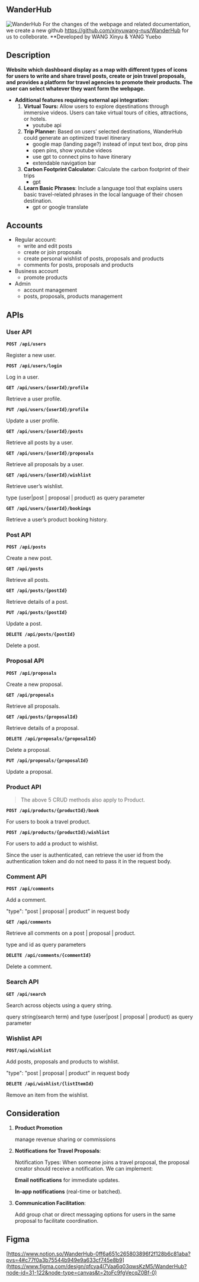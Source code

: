 ## WanderHub
![WanderHub](https://github.com/user-attachments/assets/d4f57e32-5a97-404d-83c2-f1e32f53125c)
For the changes of the webpage and related documentation, we create a new github https://github.com/xinyuwang-nus/WanderHub for us to colleborate. 
**Developed by WANG Xinyu & YANG Yuebo

## Description

**Website which dashboard display as a map with different types of icons for users to write and share travel posts, create or join travel proposals, and provides a platform for travel agencies to promote their products. The user can select whatever they want form the webpage.**

- **Additional features requiring external api integration:**
    1. **Virtual Tours:** Allow users to explore dqestinations through immersive videos. Users can take virtual tours of cities, attractions, or hotels.
        - youtube api
    2. **Trip Planner:** Based on users’ selected destinations, WanderHub could generate an optimized travel itinerary 
        - google map (landing page?) instead of input text box, drop pins
        - open pins, show youtube videos
        - use gpt to connect pins to have itinerary
        - extendable navigation bar
    3. **Carbon Footprint Calculator:** Calculate the carbon footprint of their trips
        - gpt
    4. **Learn Basic Phrases**: Include a language tool that explains users basic travel-related phrases in the local language of their chosen destination.
        - gpt or google translate

## Accounts

- Regular account:
    - write and edit posts
    - create or join proposals
    - create personal wishlist of posts, proposals and products
    - comments for posts, proposals and products
- Business account
    - promote products
- Admin
    - account management
    - posts, proposals, products management

## APIs

### User API

**`POST /api/users`**

Register a new user.

**`POST /api/users/login`**

Log in a user.

**`GET /api/users/{userId}/profile`**

Retrieve a user profile.

**`PUT /api/users/{userId}/profile`**

Update a user profile.

**`GET /api/users/{userId}/posts`**

Retrieve all posts by a user.

**`GET /api/users/{userId}/proposals`**

Retrieve all proposals by a user.

**`GET /api/users/{userId}/wishlist`**

Retrieve user’s wishlist.

type (user|post | proposal | product) as query parameter

**`GET /api/users/{userId}/bookings`**

Retrieve a user’s product booking history.

### Post API

**`POST /api/posts`**

Create a new post.

**`GET /api/posts`**

Retrieve all posts.

**`GET /api/posts/{postId}`**

Retrieve details of a post.

**`PUT /api/posts/{postId}`**

Update a post.

**`DELETE /api/posts/{postId}`**

Delete a post.

### Proposal API

**`POST /api/proposals`**

Create a new proposal.

**`GET /api/proposals`**

Retrieve all proposals.

**`GET /api/posts/{proposalId}`**

Retrieve details of a proposal.

**`DELETE /api/proposals/{proposalId}`**

Delete a proposal.

**`PUT /api/proposals/{proposalId}`**

Update a proposal.

### Product API

> The above 5 CRUD methods also apply to Product.
> 

**`POST /api/products/{productId}/book`**

For users to book a travel product.

**`POST /api/products/{productId}/wishlist`**

For users to add a product to wishlist.

Since the user is authenticated, can retrieve the user id from the authentication token and do not need to pass it in the request body.

### **Comment API**

**`POST /api/comments`**

Add a comment.

"type": "post | proposal | product” in request body

**`GET /api/comments`**

Retrieve all comments on a post | proposal | product.

type and id as query parameters

**`DELETE /api/comments/{commentId}`**

Delete a comment.

### **Search API**

**`GET /api/search`**

Search across objects using a query string.

query string(search term) and type (user|post | proposal | product) as query parameter

### **Wishlist API**

**`POST/api/wishlist`**

Add posts, proposals and products to wishlist.

"type": "post | proposal | product” in request body

**`DELETE /api/wishlist/{listItemId}`**

Remove an item from the wishlist.

## Consideration

1. **Product Promotion**
    
    manage revenue sharing or commissions
    
2. **Notifications for Travel Proposals**:
    
    Notification Types: When someone joins a travel proposal, the proposal creator should receive a notification. We can implement:
    
    **Email notifications** for immediate updates.
    
    **In-app notifications** (real-time or batched).
    
3. **Communication Facilitation**: 
    
    Add group chat or direct messaging options for users in the same proposal to facilitate coordination.
    

## Figma

[https://www.notion.so/WanderHub-0ff6a651c265803896f2f128b6c81aba?pvs=4#c77f0a3b75544b949e9a633cf745e8b9](https://www.figma.com/design/qfcya4I7Vaa6q03qwsKzM5/WanderHub?node-id=31-122&node-type=canvas&t=2toFc9fgVecqZ0Bf-0)

